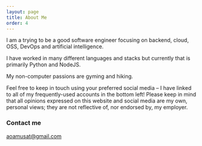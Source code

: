 ```yaml
---
layout: page
title: About Me
order: 4
---
```



I am a trying to be a good software engineer focusing on backend, cloud, OSS, DevOps and artificial intelligence.

I have worked in many different languages and stacks but currently that is primarily Python and NodeJS.

My non-computer passions are gyming and hiking. 

Feel free to keep in touch using your preferred social media – I have linked to all of my frequently-used accounts in the bottom left! Please keep in mind that all opinions expressed on this website and social media are my own, personal views; they are not reflective of, nor endorsed by, my employer.

### Contact me

[aoamusat@gmail.com](mailto:aoamusat@gmail.com)
